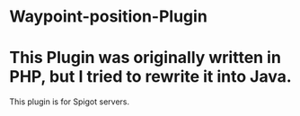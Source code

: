 # Waypoint-position-Plugin

# This Plugin was originally written in PHP, but I tried to rewrite it into Java.

This plugin is for Spigot servers.
